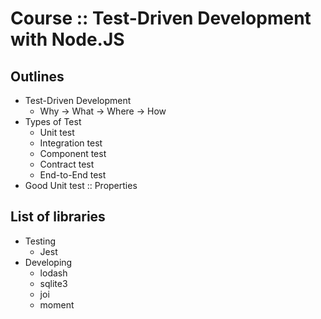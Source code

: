 # Course :: Test-Driven Development with Node.JS

## Outlines
* Test-Driven Development
  * Why -> What -> Where -> How
* Types of Test
  * Unit test
  * Integration test
  * Component test
  * Contract test
  * End-to-End test
* Good Unit test :: Properties

## List of libraries
* Testing
  * Jest
* Developing
  * lodash
  * sqlite3
  * joi
  * moment
